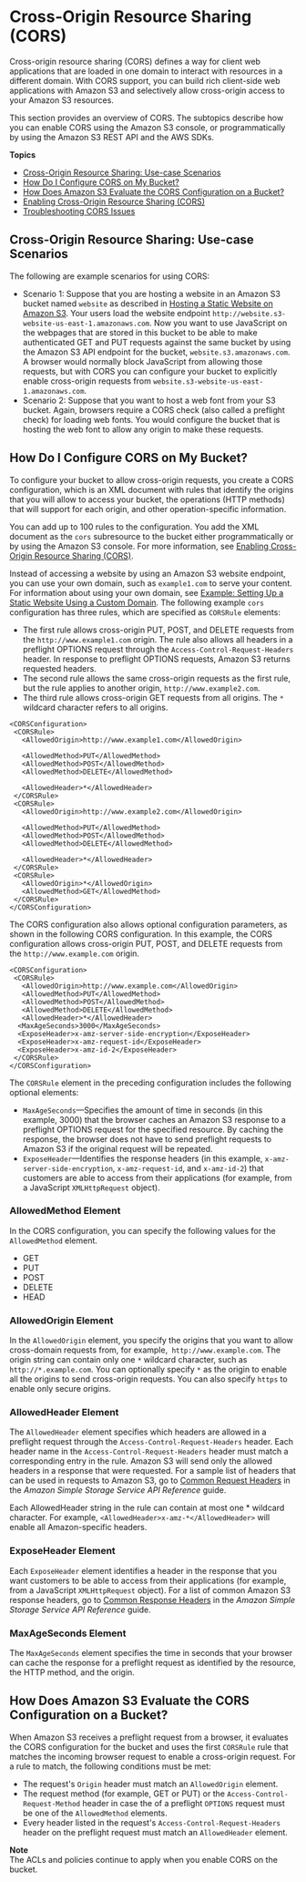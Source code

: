 # Cross\-Origin Resource Sharing \(CORS\)<a name="cors"></a>

Cross\-origin resource sharing \(CORS\) defines a way for client web applications that are loaded in one domain to interact with resources in a different domain\. With CORS support, you can build rich client\-side web applications with Amazon S3 and selectively allow cross\-origin access to your Amazon S3 resources\. 

This section provides an overview of CORS\. The subtopics describe how you can enable CORS using the Amazon S3 console, or programmatically by using the Amazon S3 REST API and the AWS SDKs\. 

**Topics**
+ [Cross\-Origin Resource Sharing: Use\-case Scenarios](#example-scenarios-cors)
+ [How Do I Configure CORS on My Bucket?](#how-do-i-enable-cors)
+ [How Does Amazon S3 Evaluate the CORS Configuration on a Bucket?](#cors-eval-criteria)
+ [Enabling Cross\-Origin Resource Sharing \(CORS\)](ManageCorsUsing.md)
+ [Troubleshooting CORS Issues](cors-troubleshooting.md)

## Cross\-Origin Resource Sharing: Use\-case Scenarios<a name="example-scenarios-cors"></a>

The following are example scenarios for using CORS:
+ Scenario 1: Suppose that you are hosting a website in an Amazon S3 bucket named `website` as described in [Hosting a Static Website on Amazon S3](WebsiteHosting.md)\. Your users load the website endpoint `http://website.s3-website-us-east-1.amazonaws.com`\. Now you want to use JavaScript on the webpages that are stored in this bucket to be able to make authenticated GET and PUT requests against the same bucket by using the Amazon S3 API endpoint for the bucket, `website.s3.amazonaws.com`\. A browser would normally block JavaScript from allowing those requests, but with CORS you can configure your bucket to explicitly enable cross\-origin requests from `website.s3-website-us-east-1.amazonaws.com`\.
+ Scenario 2: Suppose that you want to host a web font from your S3 bucket\. Again, browsers require a CORS check \(also called a preflight check\) for loading web fonts\. You would configure the bucket that is hosting the web font to allow any origin to make these requests\.

## How Do I Configure CORS on My Bucket?<a name="how-do-i-enable-cors"></a>

To configure your bucket to allow cross\-origin requests, you create a CORS configuration, which is an XML document with rules that identify the origins that you will allow to access your bucket, the operations \(HTTP methods\) that will support for each origin, and other operation\-specific information\. 

You can add up to 100 rules to the configuration\. You add the XML document as the `cors` subresource to the bucket  either programmatically or by using the Amazon S3 console\. For more information, see [Enabling Cross\-Origin Resource Sharing \(CORS\)](ManageCorsUsing.md)\.

Instead of accessing a website by using an Amazon S3 website endpoint, you can use your own domain, such as `example1.com` to serve your content\. For information about using your own domain, see [Example: Setting Up a Static Website Using a Custom Domain](website-hosting-custom-domain-walkthrough.md)\. The following example `cors` configuration has three rules, which are specified as `CORSRule` elements:
+ The first rule allows cross\-origin PUT, POST, and DELETE requests from the `http://www.example1.com` origin\. The rule also allows all headers in a preflight OPTIONS request through the `Access-Control-Request-Headers` header\. In response to preflight OPTIONS requests, Amazon S3 returns requested headers\.
+ The second rule allows the same cross\-origin requests as the first rule, but the rule applies to another origin, `http://www.example2.com`\. 
+ The third rule allows cross\-origin GET requests from all origins\. The `*` wildcard character refers to all origins\. 

```
<CORSConfiguration>
 <CORSRule>
   <AllowedOrigin>http://www.example1.com</AllowedOrigin>

   <AllowedMethod>PUT</AllowedMethod>
   <AllowedMethod>POST</AllowedMethod>
   <AllowedMethod>DELETE</AllowedMethod>

   <AllowedHeader>*</AllowedHeader>
 </CORSRule>
 <CORSRule>
   <AllowedOrigin>http://www.example2.com</AllowedOrigin>

   <AllowedMethod>PUT</AllowedMethod>
   <AllowedMethod>POST</AllowedMethod>
   <AllowedMethod>DELETE</AllowedMethod>

   <AllowedHeader>*</AllowedHeader>
 </CORSRule>
 <CORSRule>
   <AllowedOrigin>*</AllowedOrigin>
   <AllowedMethod>GET</AllowedMethod>
 </CORSRule>
</CORSConfiguration>
```

The CORS configuration also allows optional configuration parameters, as shown in the following CORS configuration\. In this example, the CORS configuration allows cross\-origin PUT, POST, and DELETE requests from the `http://www.example.com` origin\. 

```
<CORSConfiguration>
 <CORSRule>
   <AllowedOrigin>http://www.example.com</AllowedOrigin>
   <AllowedMethod>PUT</AllowedMethod>
   <AllowedMethod>POST</AllowedMethod>
   <AllowedMethod>DELETE</AllowedMethod>
   <AllowedHeader>*</AllowedHeader>
  <MaxAgeSeconds>3000</MaxAgeSeconds>
  <ExposeHeader>x-amz-server-side-encryption</ExposeHeader>
  <ExposeHeader>x-amz-request-id</ExposeHeader>
  <ExposeHeader>x-amz-id-2</ExposeHeader>
 </CORSRule>
</CORSConfiguration>
```

The `CORSRule` element in the preceding configuration includes the following optional elements:
+ `MaxAgeSeconds`—Specifies the amount of time in seconds \(in this example, 3000\) that the browser caches an Amazon S3 response to a preflight OPTIONS request for the specified resource\. By caching the response, the browser does not have to send preflight requests to Amazon S3 if the original request will be repeated\. 
+ `ExposeHeader`—Identifies the response headers \(in this example, `x-amz-server-side-encryption`, `x-amz-request-id`, and `x-amz-id-2`\) that customers are able to access from their applications \(for example, from a JavaScript `XMLHttpRequest` object\)\.

### AllowedMethod Element<a name="cors-allowed-methods"></a>

In the CORS configuration, you can specify the following values for the `AllowedMethod` element\.
+ GET
+ PUT
+ POST
+ DELETE
+ HEAD

### AllowedOrigin Element<a name="cors-allowed-origin"></a>

In the `AllowedOrigin` element, you specify the origins that you want to allow cross\-domain requests from, for example,` http://www.example.com`\. The origin string can contain only one `*` wildcard character, such as `http://*.example.com`\. You can optionally specify `*` as the origin to enable all the origins to send cross\-origin requests\. You can also specify `https` to enable only secure origins\.

### AllowedHeader Element<a name="cors-allowed-headers"></a>

The `AllowedHeader` element specifies which headers are allowed in a preflight request through the `Access-Control-Request-Headers` header\. Each header name in the `Access-Control-Request-Headers` header must match a corresponding entry in the rule\. Amazon S3 will send only the allowed headers in a response that were requested\. For a sample list of headers that can be used in requests to Amazon S3, go to [Common Request Headers](https://docs.aws.amazon.com/AmazonS3/latest/API/RESTCommonRequestHeaders.html) in the *Amazon Simple Storage Service API Reference* guide\.

Each AllowedHeader string in the rule can contain at most one \* wildcard character\. For example, `<AllowedHeader>x-amz-*</AllowedHeader>` will enable all Amazon\-specific headers\.

### ExposeHeader Element<a name="cors-expose-headers"></a>

Each `ExposeHeader` element identifies a header in the response that you want customers to be able to access from their applications \(for example, from a JavaScript `XMLHttpRequest` object\)\. For a list of common Amazon S3 response headers, go to [Common Response Headers](https://docs.aws.amazon.com/AmazonS3/latest/API/RESTCommonResponseHeaders.html) in the *Amazon Simple Storage Service API Reference* guide\.

### MaxAgeSeconds Element<a name="cors-max-age"></a>

The `MaxAgeSeconds` element specifies the time in seconds that your browser can cache the response for a preflight request as identified by the resource, the HTTP method, and the origin\.

## How Does Amazon S3 Evaluate the CORS Configuration on a Bucket?<a name="cors-eval-criteria"></a>

When Amazon S3 receives a preflight request from a browser, it evaluates the CORS configuration for the bucket and uses the first `CORSRule` rule that matches the incoming browser request to enable a cross\-origin request\. For a rule to match, the following conditions must be met:
+ The request's `Origin` header must match an `AllowedOrigin` element\.
+ The request method \(for example, GET or PUT\) or the `Access-Control-Request-Method` header in case the of a preflight `OPTIONS` request must be one of the `AllowedMethod` elements\. 
+ Every header listed in the request's `Access-Control-Request-Headers` header on the preflight request must match an `AllowedHeader` element\. 

**Note**  
The ACLs and policies continue to apply when you enable CORS on the bucket\.